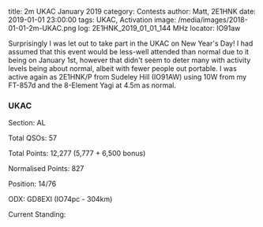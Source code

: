 title: 2m UKAC January 2019
category: Contests
author: Matt, 2E1HNK
date: 2019-01-01 23:00:00
tags: UKAC, Activation
image: /media/images/2018-01-01-2m-UKAC.png
log: 2E1HNK_2019_01_01_144 MHz
locator: IO91aw




Surprisingly I was let out to take part in the UKAC on New Year's Day! I had assumed that this event would
be less-well attended than normal due to it being on January 1st, however that didn't seem to deter many
with activity levels being about normal, albeit with fewer people out portable. I was active again as
2E1HNK/P from Sudeley Hill (IO91AW) using 10W from my FT-857d and the 8-Element Yagi at 4.5m as normal.


### UKAC

Section: AL

Total QSOs: 57

Total Points: 12,277 (5,777 + 6,500 bonus)

Normalised Points: 827

Position: 14/76

ODX: GD8EXI (IO74pc - 304km)

Current Standing:
